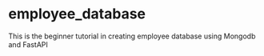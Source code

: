 # employee_database
This is the beginner tutorial in creating employee database using Mongodb and FastAPI
